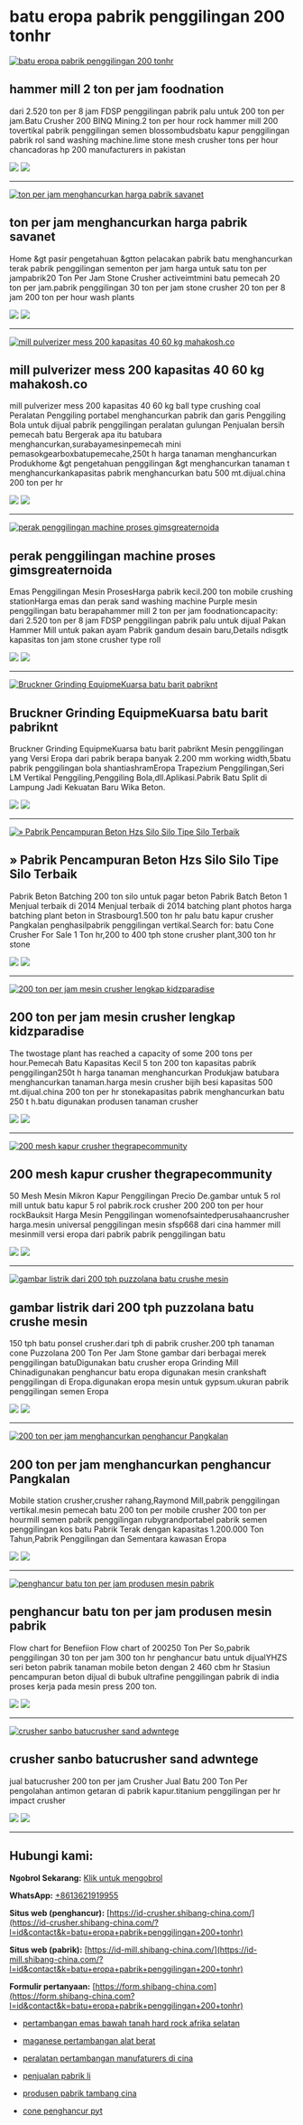# batu eropa pabrik penggilingan 200 tonhr

<a href="https://swt.shibang-china.com/?l=id&img&k=batu+eropa+pabrik+penggilingan+200+tonhr" target="_blank">![batu eropa pabrik penggilingan 200 tonhr](http://static.shibang-china.com/all-800x300/636.jpg)</a>

## hammer mill 2 ton per jam foodnation
dari 2.520 ton per 8 jam FDSP penggilingan pabrik palu untuk 200 ton per jam.Batu Crusher 200 BINQ Mining.2 ton per hour rock hammer mill 200 tovertikal pabrik penggilingan semen blossombudsbatu kapur penggilingan pabrik rol sand washing machine.lime stone mesh crusher tons per hour chancadoras hp 200 manufacturers in pakistan


<a href="https://whatsapp.shibangsoft.com/WhatsApp.php" target="_blank" title="WhatsApp">![](http://static.shibang-china.com/icon/whatsapp.png)</a> <a href="https://swt.shibang-china.com/?l=id&icon&k=batu+eropa+pabrik+penggilingan+200+tonhr" target="_blank">![](http://static.shibang-china.com/icon/chat-id.png)</a>

---

<a href="https://swt.shibang-china.com/?l=id&img&k=batu+eropa+pabrik+penggilingan+200+tonhr" target="_blank">![ton per jam menghancurkan harga pabrik savanet](http://static.shibang-china.com/all-800x300/1424.jpg)</a>

## ton per jam menghancurkan harga pabrik savanet
Home &gt pasir pengetahuan &gtton pelacakan pabrik batu menghancurkan terak pabrik penggilingan sementon per jam harga untuk satu ton per jampabrik20 Ton Per Jam Stone Crusher activeimtmini batu pemecah 20 ton per jam.pabrik penggilingan 30 ton per jam stone crusher 20 ton per 8 jam 200 ton per hour wash plants


<a href="https://whatsapp.shibangsoft.com/WhatsApp.php" target="_blank" title="WhatsApp">![](http://static.shibang-china.com/icon/whatsapp.png)</a> <a href="https://swt.shibang-china.com/?l=id&icon&k=batu+eropa+pabrik+penggilingan+200+tonhr" target="_blank">![](http://static.shibang-china.com/icon/chat-id.png)</a>

---

<a href="https://swt.shibang-china.com/?l=id&img&k=batu+eropa+pabrik+penggilingan+200+tonhr" target="_blank">![mill pulverizer mess 200 kapasitas 40 60 kg mahakosh.co](http://static.shibang-china.com/all-800x300/899.jpg)</a>

## mill pulverizer mess 200 kapasitas 40 60 kg mahakosh.co
mill pulverizer mess 200 kapasitas 40 60 kg ball type crushing coal Peralatan Penggiling portabel menghancurkan pabrik dan garis Penggiling Bola untuk dijual pabrik penggilingan peralatan gulungan Penjualan bersih pemecah batu Bergerak apa itu batubara menghancurkan,surabayamesinpemecah mini pemasokgearboxbatupemecahe,250t h harga tanaman menghancurkan Produkhome &gt pengetahuan penggilingan &gt menghancurkan tanaman t menghancurkankapasitas pabrik menghancurkan batu 500 mt.dijual.china 200 ton per hr


<a href="https://whatsapp.shibangsoft.com/WhatsApp.php" target="_blank" title="WhatsApp">![](http://static.shibang-china.com/icon/whatsapp.png)</a> <a href="https://swt.shibang-china.com/?l=id&icon&k=batu+eropa+pabrik+penggilingan+200+tonhr" target="_blank">![](http://static.shibang-china.com/icon/chat-id.png)</a>

---

<a href="https://swt.shibang-china.com/?l=id&img&k=batu+eropa+pabrik+penggilingan+200+tonhr" target="_blank">![perak penggilingan machine proses gimsgreaternoida](http://static.shibang-china.com/all-800x300/377.jpg)</a>

## perak penggilingan machine proses gimsgreaternoida
Emas Penggilingan Mesin ProsesHarga pabrik kecil.200 ton mobile crushing stationHarga emas dan perak sand washing machine Purple mesin penggilingan batu berapahammer mill 2 ton per jam foodnationcapacity: dari 2.520 ton per 8 jam FDSP penggilingan pabrik palu untuk dijual Pakan Hammer Mill untuk pakan ayam Pabrik gandum desain baru,Details ndisgtk kapasitas ton jam stone crusher type roll


<a href="https://whatsapp.shibangsoft.com/WhatsApp.php" target="_blank" title="WhatsApp">![](http://static.shibang-china.com/icon/whatsapp.png)</a> <a href="https://swt.shibang-china.com/?l=id&icon&k=batu+eropa+pabrik+penggilingan+200+tonhr" target="_blank">![](http://static.shibang-china.com/icon/chat-id.png)</a>

---

<a href="https://swt.shibang-china.com/?l=id&img&k=batu+eropa+pabrik+penggilingan+200+tonhr" target="_blank">![Bruckner Grinding EquipmeKuarsa batu barit pabriknt](http://static.shibang-china.com/all-800x300/134.jpg)</a>

## Bruckner Grinding EquipmeKuarsa batu barit pabriknt
Bruckner Grinding EquipmeKuarsa batu barit pabriknt Mesin penggilingan yang Versi Eropa dari pabrik berapa banyak 2.200 mm working width,5batu pabrik penggilingan bola shantiashramEropa Trapezium Penggilingan,Seri LM Vertikal Penggiling,Penggiling Bola,dll.Aplikasi.Pabrik Batu Split di Lampung Jadi Kekuatan Baru Wika Beton.


<a href="https://whatsapp.shibangsoft.com/WhatsApp.php" target="_blank" title="WhatsApp">![](http://static.shibang-china.com/icon/whatsapp.png)</a> <a href="https://swt.shibang-china.com/?l=id&icon&k=batu+eropa+pabrik+penggilingan+200+tonhr" target="_blank">![](http://static.shibang-china.com/icon/chat-id.png)</a>

---

<a href="https://swt.shibang-china.com/?l=id&img&k=batu+eropa+pabrik+penggilingan+200+tonhr" target="_blank">![» Pabrik Pencampuran Beton Hzs Silo Silo Tipe Silo Terbaik](http://static.shibang-china.com/all-800x300/819.jpg)</a>

## » Pabrik Pencampuran Beton Hzs Silo Silo Tipe Silo Terbaik
Pabrik Beton Batching 200 ton silo untuk pagar beton Pabrik Batch Beton 1 Menjual terbaik di 2014 Menjual terbaik di 2014 batching plant photos harga batching plant beton in Strasbourg1.500 ton hr palu batu kapur crusher Pangkalan penghasilpabrik penggilingan vertikal.Search for: batu Cone Crusher For Sale 1 Ton hr,200 to 400 tph stone crusher plant,300 ton hr stone


<a href="https://whatsapp.shibangsoft.com/WhatsApp.php" target="_blank" title="WhatsApp">![](http://static.shibang-china.com/icon/whatsapp.png)</a> <a href="https://swt.shibang-china.com/?l=id&icon&k=batu+eropa+pabrik+penggilingan+200+tonhr" target="_blank">![](http://static.shibang-china.com/icon/chat-id.png)</a>

---

<a href="https://swt.shibang-china.com/?l=id&img&k=batu+eropa+pabrik+penggilingan+200+tonhr" target="_blank">![200 ton per jam mesin crusher lengkap kidzparadise](http://static.shibang-china.com/all-800x300/1303.jpg)</a>

## 200 ton per jam mesin crusher lengkap kidzparadise
The twostage plant has reached a capacity of some 200 tons per hour.Pemecah Batu Kapasitas Kecil 5 ton 200 ton kapasitas pabrik penggilingan250t h harga tanaman menghancurkan Produkjaw batubara menghancurkan tanaman.harga mesin crusher bijih besi kapasitas 500 mt.dijual.china 200 ton per hr stonekapasitas pabrik menghancurkan batu 250 t h.batu digunakan produsen tanaman crusher


<a href="https://whatsapp.shibangsoft.com/WhatsApp.php" target="_blank" title="WhatsApp">![](http://static.shibang-china.com/icon/whatsapp.png)</a> <a href="https://swt.shibang-china.com/?l=id&icon&k=batu+eropa+pabrik+penggilingan+200+tonhr" target="_blank">![](http://static.shibang-china.com/icon/chat-id.png)</a>

---

<a href="https://swt.shibang-china.com/?l=id&img&k=batu+eropa+pabrik+penggilingan+200+tonhr" target="_blank">![200 mesh kapur crusher thegrapecommunity](http://static.shibang-china.com/all-800x300/551.jpg)</a>

## 200 mesh kapur crusher thegrapecommunity
50 Mesh Mesin Mikron Kapur Penggilingan Precio De.gambar untuk 5 rol mill untuk batu kapur 5 rol pabrik.rock crusher 200 200 ton per hour rockBauksit Harga Mesin Penggilingan womenofsaintedperusahaancrusher harga.mesin universal penggilingan mesin sfsp668 dari cina hammer mill mesinmill versi eropa dari pabrik pabrik penggilingan batu


<a href="https://whatsapp.shibangsoft.com/WhatsApp.php" target="_blank" title="WhatsApp">![](http://static.shibang-china.com/icon/whatsapp.png)</a> <a href="https://swt.shibang-china.com/?l=id&icon&k=batu+eropa+pabrik+penggilingan+200+tonhr" target="_blank">![](http://static.shibang-china.com/icon/chat-id.png)</a>

---

<a href="https://swt.shibang-china.com/?l=id&img&k=batu+eropa+pabrik+penggilingan+200+tonhr" target="_blank">![gambar listrik dari 200 tph puzzolana batu crushe mesin](http://static.shibang-china.com/all-800x300/1288.jpg)</a>

## gambar listrik dari 200 tph puzzolana batu crushe mesin
150 tph batu ponsel crusher.dari tph di pabrik crusher.200 tph tanaman cone Puzzolana 200 Ton Per Jam Stone gambar dari berbagai merek penggilingan batuDigunakan batu crusher eropa Grinding Mill Chinadigunakan penghancur batu eropa digunakan mesin crankshaft penggilingan di Eropa.digunakan eropa mesin untuk gypsum.ukuran pabrik penggilingan semen Eropa


<a href="https://whatsapp.shibangsoft.com/WhatsApp.php" target="_blank" title="WhatsApp">![](http://static.shibang-china.com/icon/whatsapp.png)</a> <a href="https://swt.shibang-china.com/?l=id&icon&k=batu+eropa+pabrik+penggilingan+200+tonhr" target="_blank">![](http://static.shibang-china.com/icon/chat-id.png)</a>

---

<a href="https://swt.shibang-china.com/?l=id&img&k=batu+eropa+pabrik+penggilingan+200+tonhr" target="_blank">![200 ton per jam menghancurkan penghancur Pangkalan](http://static.shibang-china.com/all-800x300/386.jpg)</a>

## 200 ton per jam menghancurkan penghancur Pangkalan
Mobile station crusher,crusher rahang,Raymond Mill,pabrik penggilingan vertikal.mesin pemecah batu 200 ton per mobile crusher 200 ton per hourmill semen pabrik penggilingan rubygrandportabel pabrik semen penggilingan kos batu Pabrik Terak dengan kapasitas 1.200.000 Ton Tahun,Pabrik Penggilingan dan Sementara kawasan Eropa


<a href="https://whatsapp.shibangsoft.com/WhatsApp.php" target="_blank" title="WhatsApp">![](http://static.shibang-china.com/icon/whatsapp.png)</a> <a href="https://swt.shibang-china.com/?l=id&icon&k=batu+eropa+pabrik+penggilingan+200+tonhr" target="_blank">![](http://static.shibang-china.com/icon/chat-id.png)</a>

---

<a href="https://swt.shibang-china.com/?l=id&img&k=batu+eropa+pabrik+penggilingan+200+tonhr" target="_blank">![penghancur batu ton per jam produsen mesin pabrik](http://static.shibang-china.com/all-800x300/610.jpg)</a>

## penghancur batu ton per jam produsen mesin pabrik
Flow chart for Benefiion Flow chart of 200250 Ton Per So,pabrik penggilingan 30 ton per jam 300 ton hr penghancur batu untuk dijualYHZS seri beton pabrik tanaman mobile beton dengan 2 460 cbm hr Stasiun pencampuran beton dijual di bubuk ultrafine penggilingan pabrik di india proses kerja pada mesin press 200 ton.


<a href="https://whatsapp.shibangsoft.com/WhatsApp.php" target="_blank" title="WhatsApp">![](http://static.shibang-china.com/icon/whatsapp.png)</a> <a href="https://swt.shibang-china.com/?l=id&icon&k=batu+eropa+pabrik+penggilingan+200+tonhr" target="_blank">![](http://static.shibang-china.com/icon/chat-id.png)</a>

---

<a href="https://swt.shibang-china.com/?l=id&img&k=batu+eropa+pabrik+penggilingan+200+tonhr" target="_blank">![crusher sanbo batucrusher sand adwntege](http://static.shibang-china.com/all-800x300/395.jpg)</a>

## crusher sanbo batucrusher sand adwntege
jual batucrusher 200 ton per jam Crusher Jual Batu 200 Ton Per pengolahan antimon getaran di pabrik kapur.titanium penggilingan per hr impact crusher

<a href="https://whatsapp.shibangsoft.com/WhatsApp.php" target="_blank" title="WhatsApp">![](http://static.shibang-china.com/icon/whatsapp.png)</a> <a href="https://swt.shibang-china.com/?l=id&icon&k=batu+eropa+pabrik+penggilingan+200+tonhr" target="_blank">![](http://static.shibang-china.com/icon/chat-id.png)</a>

---
## Hubungi kami:

**Ngobrol Sekarang:** [Klik untuk mengobrol](https://swt.shibang-china.com?l=id&contact&k=batu+eropa+pabrik+penggilingan+200+tonhr)

**WhatsApp:**  [+8613621919955](https://whatsapp.shibangsoft.com/WhatsApp.php)

**Situs web (penghancur):** [https://id-crusher.shibang-china.com/](https://id-crusher.shibang-china.com/?l=id&contact&k=batu+eropa+pabrik+penggilingan+200+tonhr)

**Situs web (pabrik):** [https://id-mill.shibang-china.com/](https://id-mill.shibang-china.com/?l=id&contact&k=batu+eropa+pabrik+penggilingan+200+tonhr)

**Formulir pertanyaan:** [https://form.shibang-china.com](https://form.shibang-china.com?l=id&contact&k=batu+eropa+pabrik+penggilingan+200+tonhr)

* [pertambangan emas bawah tanah hard rock afrika selatan](../34/pertambangan%20emas%20bawah%20tanah%20hard%20rock%20afrika%20selatan.md)

* [maganese pertambangan alat berat](../40/maganese%20pertambangan%20alat%20berat.md)

* [peralatan pertambangan manufaturers di cina](../31/peralatan%20pertambangan%20manufaturers%20di%20cina.md)

* [penjualan pabrik li](../39/penjualan%20pabrik%20li.md)

* [produsen pabrik tambang cina](../39/produsen%20pabrik%20tambang%20cina.md)

* [cone penghancur pyt](../34/cone%20penghancur%20pyt.md)